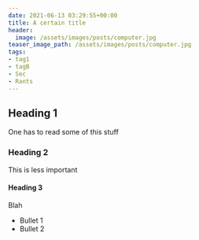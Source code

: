 ```yaml
---
date: 2021-06-13 03:29:55+00:00
title: A certain title
header:
  image: /assets/images/posts/computer.jpg
teaser_image_path: /assets/images/posts/computer.jpg
tags:
- tag1
- tagB
- Sec
- Rants
---
```


## Heading 1
One has to read some of this stuff

### Heading 2
This is less important

#### Heading 3
Blah

* Bullet 1
* Bullet 2


